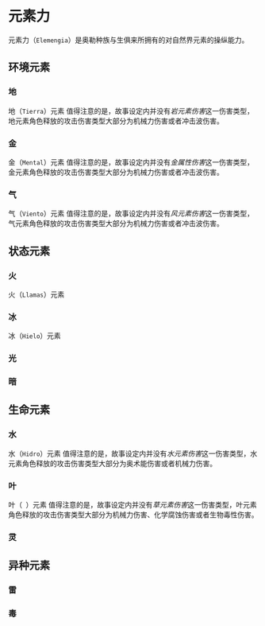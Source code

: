 # 元素力

元素力（`Elemengia`）是奥勒种族与生俱来所拥有的对自然界元素的操纵能力。

## 环境元素

### 地

地（`Tierra`）元素
值得注意的是，故事设定内并没有*岩元素伤害*这一伤害类型，地元素角色释放的攻击伤害类型大部分为机械力伤害或者冲击波伤害。
### 金

金（`Mental`）元素
值得注意的是，故事设定内并没有*金属性伤害*这一伤害类型，金元素角色释放的攻击伤害类型大部分为机械力伤害或者冲击波伤害。
### 气

气（`Viento`）元素
值得注意的是，故事设定内并没有*风元素伤害*这一伤害类型，气元素角色释放的攻击伤害类型大部分为机械力伤害或者冲击波伤害。

## 状态元素

### 火

火（`Llamas`）元素

### 冰

冰（`Hielo`）元素

### 光

### 暗

## 生命元素

### 水

水（`Hidro`）元素
值得注意的是，故事设定内并没有*水元素伤害*这一伤害类型，水元素角色释放的攻击伤害类型大部分为奥术能伤害或者机械力伤害。
### 叶
叶（` `）元素
值得注意的是，故事设定内并没有*草元素伤害*这一伤害类型，叶元素角色释放的攻击伤害类型大部分为机械力伤害、化学腐蚀伤害或者生物毒性伤害。
### 灵

## 异种元素

### 雷

### 毒